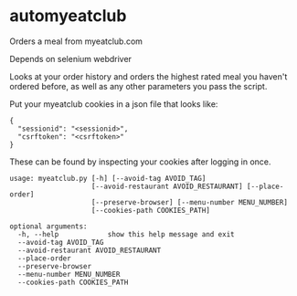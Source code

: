 # automyeatclub
Orders a meal from myeatclub.com

Depends on selenium webdriver

Looks at your order history and orders the highest rated meal you haven't ordered before, as well as any other parameters you pass the script.

Put your myeatclub cookies in a json file that looks like:
```
{
  "sessionid": "<sessionid>",
  "csrftoken": "<csrftoken>"
}
```
These can be found by inspecting your cookies after logging in once.

```
usage: myeatclub.py [-h] [--avoid-tag AVOID_TAG]
                    [--avoid-restaurant AVOID_RESTAURANT] [--place-order]
                    [--preserve-browser] [--menu-number MENU_NUMBER]
                    [--cookies-path COOKIES_PATH]

optional arguments:
  -h, --help            show this help message and exit
  --avoid-tag AVOID_TAG
  --avoid-restaurant AVOID_RESTAURANT
  --place-order
  --preserve-browser
  --menu-number MENU_NUMBER
  --cookies-path COOKIES_PATH
```
